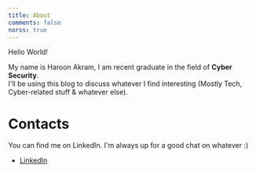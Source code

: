 ```yaml
---
title: About
comments: false
norss: true
---
```


Hello World! 


My name is Haroon Akram, I am recent graduate in the field of **Cyber Security**.  
I'll be using this blog to discuss whatever I find interesting (Mostly Tech, Cyber-related stuff & whatever else).

# Contacts
You can find me on LinkedIn. I'm always up for a good chat on whatever :)
- [LinkedIn](https://www.linkedin.com/in/haroon-akram/)
